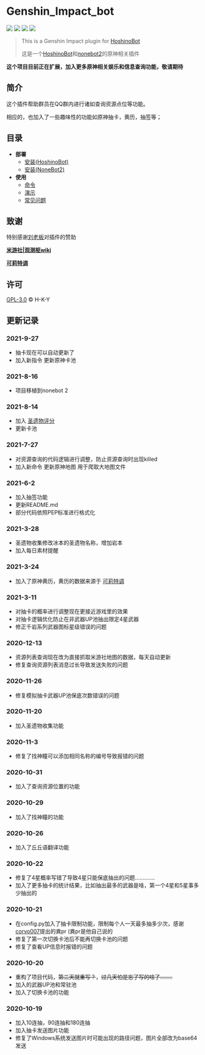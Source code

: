 # Genshin_Impact_bot

<img src="https://img.shields.io/github/license/H-K-Y/Genshin_Impact_bot.svg"/> <img src="https://img.shields.io/github/repo-size/H-K-Y/Genshin_Impact_bot.svg"/> <img src="https://img.shields.io/github/last-commit/H-K-Y/Genshin_Impact_bot.svg"/> <img src="https://img.shields.io/badge/language-python-3572A5.svg"/>


>This is a Genshin Impact plugin for [HoshinoBot](https://github.com/Ice-Cirno/HoshinoBot)
>
>这是一个[HoshinoBot](https://github.com/Ice-Cirno/HoshinoBot)和[nonebot2](https://github.com/nonebot/nonebot2)的原神相关插件

**这个项目目前正在扩展，加入更多原神相关娱乐和信息查询功能，敬请期待**

## 简介

这个插件帮助群员在QQ群内进行诸如查询资源点位等功能。

相应的，也加入了一些趣味性的功能如原神抽卡，黄历，抽签等；

## 目录

- **部署**
  - [安装(HoshinoBot)](https://github.com/H-K-Y/Genshin_Impact_bot/wiki/%E5%AE%89%E8%A3%85%EF%BC%88Hoshino%EF%BC%89)
  - [安装(NoneBot2)](https://github.com/H-K-Y/Genshin_Impact_bot/wiki/%E5%AE%89%E8%A3%85%EF%BC%88Nonebot2%EF%BC%89)
- **使用**
  - [命令](https://github.com/H-K-Y/Genshin_Impact_bot/wiki/%E5%91%BD%E4%BB%A4)
  - [演示](https://github.com/H-K-Y/Genshin_Impact_bot/wiki/%E6%95%88%E6%9E%9C%E6%BC%94%E7%A4%BA)
  - [常见问题](https://github.com/H-K-Y/Genshin_Impact_bot/wiki/%E5%B8%B8%E8%A7%81%E9%97%AE%E9%A2%98)

## 致谢

特别感谢[刘老板](https://github.com/noahzark)对插件的赞助

**[米游社|观测枢wiki](https://bbs.mihoyo.com/ys/obc/?bbs_presentation_style=no_header)**

**[可莉特调](https://genshin.pub)**

## 许可

[GPL-3.0](https://github.com/H-K-Y/Genshin_Impact_bot/blob/main/LICENSE) © H-K-Y


## 更新记录

### 2021-9-27

* 抽卡现在可以自动更新了
* 加入新指令 更新原神卡池

### 2021-8-16

* 项目移植到nonebot 2 

### 2021-8-14

* 加入 [圣遗物评分](https://github.com/H-K-Y/Genshin_Impact_bot/issues/31)
* 更新卡池

### 2021-7-27

* 对资源查询的代码逻辑进行调整，防止资源查询时出现killed
* 加入新命令 更新原神地图 用于爬取大地图文件

### 2021-6-2
* 加入抽签功能
* 更新README.md
* 部分代码依照PEP标准进行格式化


### 2021-3-28
* 圣遗物收集修改冰本的圣遗物名称，增加岩本
* 加入每日素材提醒

### 2021-3-24
* 加入了原神黄历，黄历的数据来源于 [可莉特调](https://genshin.pub/)

### 2021-3-11
* 对抽卡的概率进行调整现在更接近游戏里的效果
* 对抽卡逻辑优化防止在非武器UP池抽出限定4星武器
* 修正千岩系列武器图标星级错误的问题

### 2020-12-13
* 资源列表查询现在改为直接抓取米游社地图的数据，每天自动更新
* 修复查询资源列表消息过长导致发送失败的问题

### 2020-11-26
* 修复模拟抽卡武器UP池保底次数错误的问题

### 2020-11-20
* 加入圣遗物收集功能

### 2020-11-3
* 修复了找神瞳可以添加相同名称的编号导致报错的问题

### 2020-10-31
* 加入了查询资源位置的功能

### 2020-10-29
* 加入了找神瞳的功能

### 2020-10-26
* 加入了丘丘语翻译功能

### 2020-10-22
* 修复了4星概率写错了导致4星只能保底抽出的问题.............
* 加入了更多抽卡的统计结果，比如抽出最多的武器是啥，第一个4星和5星事多少抽出的

### 2020-10-21
* 在config.py加入了抽卡限制功能，限制每个人一天最多抽多少次，感谢[corvo007](https://github.com/corvo007)提出的粪pr (粪pr是他自己说的
* 修复了第一次切换卡池后不能再切换卡池的问题
* 修复了查看UP信息时报错的问题

### 2020-10-20
* 重构了项目代码，~~第二天就重写？~~，~~过几天怕是忘了写的啥了........~~
* 加入的武器UP池和常驻池
* 加入了切换卡池的功能

### 2020-10-19
* 加入10连抽，90连抽和180连抽
* 加入抽卡发送图片功能
* 修复了Windows系统发送图片时可能出现的路径问题，图片全部改为base64发送

